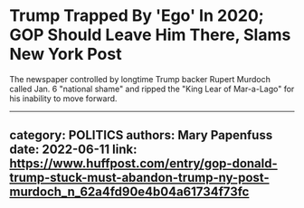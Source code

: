 # Trump Trapped By 'Ego' In 2020; GOP Should Leave Him There, Slams New York Post

The newspaper controlled by longtime Trump backer Rupert Murdoch called Jan. 6 "national shame" and ripped the "King Lear of Mar-a-Lago" for his inability to move forward.

---
category: POLITICS
authors: Mary Papenfuss
date: 2022-06-11
link: https://www.huffpost.com/entry/gop-donald-trump-stuck-must-abandon-trump-ny-post-murdoch_n_62a4fd90e4b04a61734f73fc
---

